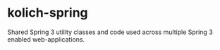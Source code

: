 kolich-spring
=============

Shared Spring 3 utility classes and code used across multiple Spring 3 enabled web-applications.
